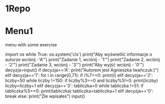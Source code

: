 # 1Repo
# Menu1
menu with some exercise


import os
while True:
    os.system('cls')
    print("Aby wyświetlić informacje o autorze wciśnij -'A'")
    print("Zadanie 1, wciśnij - '1'")
    print("Zadanie 2, wciśnij - '2'")
    print("Zadanie 3, wciśnij - '3'")
    print("Aby wyjść wciśnij - '0'")
    decyzja=input()
    if decyzja=='A':
        print("Autorem jest Agnieszka Iwańczuk:)")
    elif decyzja=='1':
        for i in range(0,71):
            if i%7==0:
                print(i)
    elif decyzja=='2':
        liczby=50
        while liczby !=150:
            if liczby%3==0 and liczby%5!=0:
                print(liczby)
            liczby=liczby+1
    elif decyzja=='3':
        tabliczka=0
        while tabliczka !=51:
            if tabliczka%5==0:
                print(tabliczka)
            tabliczka=tabliczka+1
    elif decyzja=='0':
        break
    else:
        print("Źle wpisałeś")
    input()
